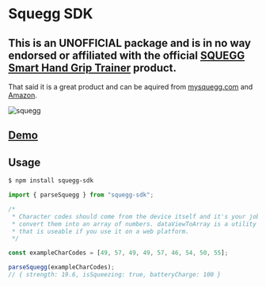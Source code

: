 # Squegg SDK




## This is an UNOFFICIAL package and is in no way endorsed or affiliated with the official [SQUEGG Smart Hand Grip Trainer](https://mysquegg.com/) product.

That said it is a great product and can be aquired from [mysquegg.com](https://mysquegg.com/product/squegg-digital-grip-strengthener/) and [Amazon](https://www.amazon.com/SQUEGG-The-Smart-Squeeze-Ball/dp/B07GRS5BXS).

![squegg](https://user-images.githubusercontent.com/2671660/111483768-64421180-8735-11eb-87b7-7a50eba4ed3f.gif)

## [Demo](https://codesandbox.io/s/squeggreact-nf3c5)

## Usage

```sh
$ npm install squegg-sdk
```

```javascript
import { parseSquegg } from "squegg-sdk";

/* 
 * Character codes should come from the device itself and it's your job to
 * convert them into an array of numbers. dataViewToArray is a utility function
 * that is useable if you use it on a web platform.
 */

const exampleCharCodes = [49, 57, 49, 49, 57, 46, 54, 50, 55];

parseSquegg(exampleCharCodes);
// { strength: 19.6, isSqueezing: true, batteryCharge: 100 }

```
